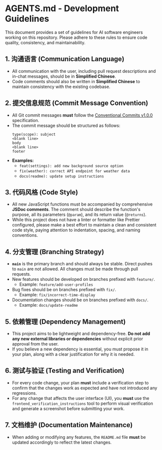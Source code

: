 # AGENTS.md - Development Guidelines

This document provides a set of guidelines for AI software engineers working on this repository. Please adhere to these rules to ensure code quality, consistency, and maintainability.

## 1. 沟通语言 (Communication Language)
- All communication with the user, including pull request descriptions and in-chat messages, should be in **Simplified Chinese**.
- Code comments should also be written in **Simplified Chinese** to maintain consistency with the existing codebase.

## 2. 提交信息规范 (Commit Message Convention)
- All Git commit messages **must** follow the [Conventional Commits v1.0.0](https://www.conventionalcommits.org/en/v1.0.0/) specification.
- The commit message should be structured as follows:
  ```
  type(scope): subject
  <blank line>
  body
  <blank line>
  footer
  ```
- **Examples:**
  - `feat(settings): add new background source option`
  - `fix(weather): correct API endpoint for weather data`
  - `docs(readme): update setup instructions`

## 3. 代码风格 (Code Style)
- All new JavaScript functions must be accompanied by comprehensive **JSDoc comments**. The comment should describe the function's purpose, all its parameters (`@param`), and its return value (`@returns`).
- While this project does not have a linter or formatter like Prettier configured, please make a best effort to maintain a clean and consistent code style, paying attention to indentation, spacing, and naming conventions.

## 4. 分支管理 (Branching Strategy)
- **`main`** is the primary branch and should always be stable. Direct pushes to `main` are not allowed. All changes must be made through pull requests.
- New features should be developed on branches prefixed with `feature/`.
  - Example: `feature/add-user-profiles`
- Bug fixes should be on branches prefixed with `fix/`.
  - Example: `fix/incorrect-time-display`
- Documentation changes should be on branches prefixed with `docs/`.
  - Example: `docs/update-readme`

## 5. 依赖管理 (Dependency Management)
- This project aims to be lightweight and dependency-free. **Do not add any new external libraries or dependencies** without explicit prior approval from the user.
- If you believe a new dependency is essential, you must propose it in your plan, along with a clear justification for why it is needed.

## 6. 测试与验证 (Testing and Verification)
- For every code change, your plan **must** include a verification step to confirm that the changes work as expected and have not introduced any regressions.
- For any change that affects the user interface (UI), you **must** use the `frontend_verification_instructions` tool to perform visual verification and generate a screenshot before submitting your work.

## 7. 文档维护 (Documentation Maintenance)
- When adding or modifying any features, the `README.md` file **must** be updated accordingly to reflect the latest changes.
